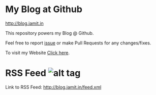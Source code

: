 # My Blog at Github
http://blog.iamit.in

This repository powers my Blog @ Github.

Feel free to report [issue](https://github.com/aktech/aktech.github.io/issues/new) or make Pull Requests for any changes/fixes.

To visit my Website [Click here](http://iamit.in).

# RSS Feed  ![alt tag](https://github.com/aktech/aktech.github.io/blob/master/rss.png?raw=true)

Link to RSS Feed: http://blog.iamit.in/feed.xml
